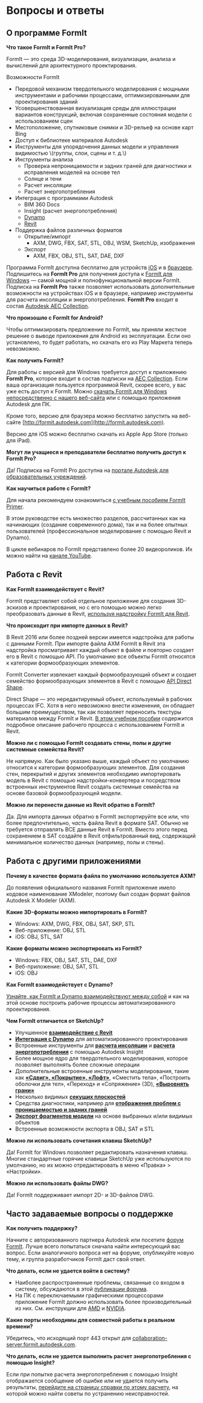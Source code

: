 # Вопросы и ответы

## О программе FormIt

**Что такое FormIt и FormIt Pro?**

FormIt — это среда 3D-моделирования, визуализации, анализа и вычислений для архитектурного проектирования.

Возможности FormIt

* Передовой механизм твердотельного моделирования с мощными инструментами и рабочими процессами, оптимизированными для проектирования зданий
* Усовершенствованная визуализация среды для иллюстрации вариантов конструкций, включая сохраненные состояния модели с использованием сцен
* Местоположение, спутниковые снимки и 3D-рельеф на основе карт Bing
* Доступ к библиотеке материалов Autodesk
* Инструменты для упорядочения данных модели и управления видимостью \\(группы, слои, сцены и т. д.\\)
* Инструменты анализа
  * Проверка непроницаемости и задних граней для диагностики и исправления моделей на основе тел
  * Солнце и тени
  * Расчет инсоляции
  * Расчет энергопотребления
* Интеграция с программами Autodesk
  * BIM 360 Docs
  * Insight (расчет энергопотребления)
  * [Dynamo](https://formit.autodesk.com/page/formit-dynamo)
  * [Revit](https://formit.autodesk.com/page/formit-revit)
* Поддержка файлов различных форматов
  * Открытие/импорт
    * AXM, DWG, FBX, SAT, STL, OBJ, WSM, SketchUp, изображения
  * Экспорт
    * AXM, FBX, OBJ, STL, SAT, DAE, DXF

Программа FormIt доступна бесплатно для устройств [iOS](https://itunes.apple.com/us/app/autodesk-formit-360/id575282599?mt=8) и в [браузере](https://app.formit.autodesk.com). Подпишитесь на **FormIt Pro** для получения доступа к [FormIt для Windows](https://formit.autodesk.com/page/download) — самой мощной и полнофункциональной версии FormIt. Подписка на **FormIt Pro** также позволяет использовать дополнительные возможности на устройствах iOS и в браузере, например инструменты для расчета инсоляции и энергопотребления. **FormIt Pro** входит в состав [Autodesk AEC Collection](https://www.autodesk.com/collections/architecture-engineering-construction/overview).

**Что произошло с FormIt for Android?**

Чтобы оптимизировать предложение по FormIt, мы приняли жесткое решение о выводе приложения для Android из эксплуатации. Если оно установлено, то будет работать, но скачать его из Play Маркета теперь невозможно.

**Как получить FormIt?**

Для работы с версией для Windows требуется доступ к приложению **FormIt Pro**, которое входит в состав подписки на [AEC Collection](https://www.autodesk.com/collections/architecture-engineering-construction/overview). Если ваша организация пользуется программой Revit, скорее всего, у вас уже есть доступ к FormIt. Можно [скачать FormIt для Windows непосредственно с нашего веб-сайта](https://formit.autodesk.com/page/download) или с помощью приложения Autodesk для ПК.

Кроме того, версию для браузера можно бесплатно запустить на веб-сайте [http://formit.autodesk.com](http://formit.autodesk.com).

Версию для iOS можно бесплатно скачать из Apple App Store (только для iPad).

**Могут ли учащиеся и преподаватели бесплатно получить доступ к FormIt Pro?**

Да! Подписка на FormIt Pro доступна на [портале Autodesk для образовательных учреждений](https://www.autodesk.com/education/free-software/formit-pro).

**Как научиться работе с FormIt?**

Для начала рекомендуем ознакомиться [с учебным пособием FormIt Primer](../formit-primer/).

В этом руководстве есть множество разделов, рассчитанных как на начинающих (создание современного дома), так и на более опытных пользователей (профессиональное моделирование с помощью Revit и Dynamo).

В цикле вебинаров по FormIt представлено более 20 видеороликов. Их можно найти на [канале YouTube](https://www.youtube.com/channel/UCdZJr6Bo4pwBu3lQqcxlDsw).

## Работа с Revit

**Как FormIt взаимодействует с Revit?**

FormIt представляет собой отдельное приложение для создания 3D-эскизов и проектирования, но с его помощью можно легко преобразовать данные в Revit, [используя надстройку FormIt для Revit](https://formit.autodesk.com/page/formit-revit).

**Что происходит при импорте данных в Revit?**

В Revit 2016 или более поздней версии имеется надстройка для работы с данными FormIt. При импорте файла AXM FormIt в Revit эта надстройка просматривает каждый объект в файле и повторно создает его в Revit с помощью API. По умолчанию все объекты FormIt относятся к категории формообразующих элементов.

FormIt Converter извлекает каждый формообразующий объект и создает семейство формообразующих элементов в Revit с помощью [API Direct Shape](https://knowledge.autodesk.com/search-result/caas/CloudHelp/cloudhelp/2016/ENU/Revit-API/files/GUID-DF7B9D4A-5A8A-4E39-8721-B7782CBD7730-htm.html).

Direct Shape — это нередактируемый объект, используемый в рабочих процессах IFC. Хотя в него невозможно внести изменения, он обладает большим преимуществом, так как позволяет переносить текстуры материалов между FormIt и Revit. [В этом учебном пособии](https://windows.help.formit.autodesk.com/Building-the-Farnsworth-House/Revit-Interop.html) содержится подробное описание рабочего процесса с использованием FormIt и Revit.

**Можно ли с помощью FormIt создавать стены, полы и другие системные семейства Revit?**

Не напрямую. Как было указано выше, каждый объект по умолчанию относится к категории формообразующих элементов. Для создания стен, перекрытий и других элементов необходимо импортировать модель в Revit с помощью надстройки-конвертера и посредством встроенных инструментов Revit создать системные семейства на основе базовой формообразующей модели.

**Можно ли перенести данные из Revit обратно в FormIt?**

Да. Для импорта данных обратно в FormIt экспортируйте все или, что более предпочтительно, _часть_ файла Revit в формате SAT. Обычно не требуется отправлять ВСЕ данные Revit в FormIt. Вместо этого перед сохранением в SAT создайте в Revit отфильтрованный вид, содержащий минимальное количество данных (например, полы и стены).

## Работа с другими приложениями

**Почему в качестве формата файла по умолчанию используется AXM?**

До появления официального названия FormIt приложение имело кодовое наименование XModeler, поэтому был создан формат файлов Autodesk X Modeler (AXM).

**Какие 3D-форматы можно импортировать в FormIt?**

* Windows: AXM, DWG, FBX, OBJ, SAT, SKP, STL
* Веб-приложение: OBJ, STL
* iOS: OBJ, STL, SAT

**Какие форматы можно экспортировать из FormIt?**

* Windows: FBX, OBJ, SAT, STL, DAE, DXF
* Веб-приложение: OBJ, SAT, STL
* iOS: OBJ

**Как FormIt взаимодействует с Dynamo?**

[Узнайте, как FormIt и Dynamo взаимодействуют между собой](https://formit.autodesk.com/page/formit-dynamo) и как на этой основе построить рабочие процессы автоматизированного проектирования.

**Чем FormIt отличается от SketchUp?**

* Улучшенное [**взаимодействие с Revit**](../tool-library/revit.md)
* [**Интеграция с Dynamo**](../tool-library/dynamo.md) для автоматизированного проектирования
* Встроенные инструменты для [**расчета инсоляции**](../tool-library/solar-analysis.md) и [**расчета энергопотребления**](../tool-library/energy-analysis.md) с помощью Autodesk Insight
* Более мощное ядро для твердотельного моделирования, которое позволяет выполнять более сложные операции
* Дополнительные встроенные инструменты моделирования, такие как [**«Сдвиг», «Покрытие», «Лофт»**](../tool-library/cover-sweep-loft.md), «Сместить тела», «Построить оболочки для тел», «Переход» и «Сопряжение» (3D), [**«Выровнять грани»**](../tool-library/flatten-face.md)
* Несколько видимых [**секущих плоскостей**](../tool-library/section-planes.md)
* Средства диагностики, например для [**отображения проблем с проницаемостью и задних граней**](../tool-library/visual-styles.md)
* [**Экспорт фрагментов модели**](../tool-library/export-data.md) на основе выбранных и/или видимых объектов
* Встроенные возможности экспорта в OBJ, SAT и STL

**Можно ли использовать сочетания клавиш SketchUp?**

Да! FormIt for Windows позволяет редактировать назначения клавиш. Многие стандартные горячие клавиши SketchUp уже используются по умолчанию, но их можно отредактировать в меню «Правка» > «Настройки».

**Можно ли использовать файлы DWG?**

Да! FormIt поддерживает импорт 2D- и 3D-файлов DWG.

## Часто задаваемые вопросы о поддержке

**Как получить поддержку?**

Начните с авторизованного партнера Autodesk или посетите [форум FormIt](https://forums.autodesk.com/t5/formit-forum/bd-p/142). Лучше всего попытаться сначала найти интересующий вас вопрос. Если аналогичного вопроса нет на форуме, опубликуйте новую тему, и группа разработчиков FormIt даст свой ответ.

**Что делать, если не удается войти в систему?**

* Наиболее распространенные проблемы, связанные со входом в систему, обсуждаются в этой [публикации форума](https://forums.autodesk.com/t5/formit-forum/having-trouble-logging-into-formit-for-windows-try-these-steps/td-p/7179572).
* На ПК с переключаемыми графическими процессорами приложение FormIt должно использовать более производительный из них. См. инструкции для [AMD](https://community.amd.com/docs/DOC-1581#jive\_content\_id\_Assigning\_Applications\_to\_GPUs) и [NVIDIA](http://nvidia.custhelp.com/app/answers/detail/a\_id/2615/kw/manage%203d%20settings/related/1).

**Какие порты необходимы для совместной работы в реальном времени?**

Убедитесь, что исходящий порт 443 открыт для [collaboration-server.formit.autodesk.com](http://collaboration-server.formit.autodesk.com/).

**Что делать, если не удается выполнить расчет энергопотребления с помощью Insight?**

Если при попытке расчета энергопотребления с помощью Insight отображается сообщение об ошибке или не удается получить результаты, [перейдите на страницу справки по этому расчету](https://formit.autodesk.com/page/formit-insight), на которой можно найти советы по устранению неисправностей.
